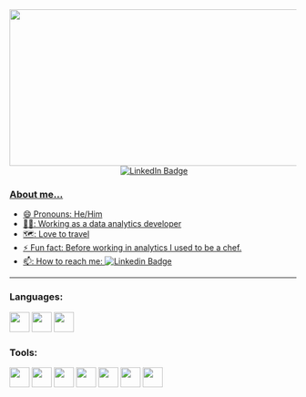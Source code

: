 <div id = "header" align="center">
    <img src="https://media.giphy.com/media/ZVik7pBtu9dNS/giphy.gif" width="508", height = "275"/>
    <link rel="stylesheet" href="https://cdn.jsdelivr.net/gh/devicons/devicon@latest/devicon.min.css">
</div>
<div id="badges", align="center">
    <a>
        <img src="https://komarev.com/ghpvc/?username=roBertus31&style=flat-square&color=blue" alt=""/>
    </a>
    <a href="https://www.linkedin.com/in/robert-teal-6172b538"><img src="https://img.shields.io/badge/LinkedIn-blue?style=for-the-badge&logo=linkedin&logoColor=white" alt="LinkedIn Badge">
</div>
 
### About me...
- 😄 Pronouns: He/Him
- 👨‍💻: Working as a data analytics developer
- 🗺️: Love to travel
- ⚡ Fun fact: Before working in analytics I used to be a chef.   
- 📫: How to reach me: [![Linkedin Badge](https://img.shields.io/badge/-Rob-blue?style=flat&logo=Linkedin&logoColor=white)](https://www.linkedin.com/in/robert-teal-6172b538)
---

### Languages:
<div>     
    <img src="https://cdn.jsdelivr.net/gh/devicons/devicon@latest/icons/r/r-original.svg" height="35" width="35">
    <img src="https://cdn.jsdelivr.net/gh/devicons/devicon@latest/icons/python/python-original.svg" height="35" width="35">
    <img src="https://cdn.jsdelivr.net/gh/devicons/devicon@latest/icons/cplusplus/cplusplus-original.svg" height="35" width="35">
</div>
    
### Tools:
<div>
    <img src="https://cdn.jsdelivr.net/gh/devicons/devicon@latest/icons/rstudio/rstudio-original.svg" height="35" width="35">
    <img src="https://cdn.jsdelivr.net/gh/devicons/devicon@latest/icons/git/git-original.svg" height="35" width="35">
    <img src="https://cdn.jsdelivr.net/gh/devicons/devicon@latest/icons/github/github-original.svg" height="35" width="35">
    <img src="https://cdn.jsdelivr.net/gh/devicons/devicon@latest/icons/azuredevops/azuredevops-original.svg" height="35" width="35">
    <img src="https://cdn.jsdelivr.net/gh/devicons/devicon@latest/icons/ubuntu/ubuntu-original.svg" height="35" width="35">
    <img src="https://cdn.jsdelivr.net/gh/devicons/devicon@latest/icons/archlinux/archlinux-original.svg" height="35" width="35">
    <img src="https://cdn.jsdelivr.net/gh/devicons/devicon@latest/icons/sqlite/sqlite-original.svg" height="35" width="35">
</div>    

<!--
**roBertus31/roBertus31** is a ✨ _special_ ✨ repository because its `README.md` (this file) appears on your GitHub profile.

Here are some ideas to get you started:

- 🔭 I’m currently working on ...
- 🌱 I’m currently learning ...
- 👯 I’m looking to collaborate on ...
- 🤔 I’m looking for help with ...
- 💬 Ask me about ...
- 📫 How to reach me: ...
- 😄 Pronouns: ...
- ⚡ Fun fact: ...
-->
